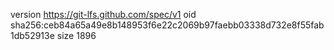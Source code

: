 version https://git-lfs.github.com/spec/v1
oid sha256:ceb84a65a49e8b148953f6e22c2069b97faebb03338d732e8f55fab1db52913e
size 1896

